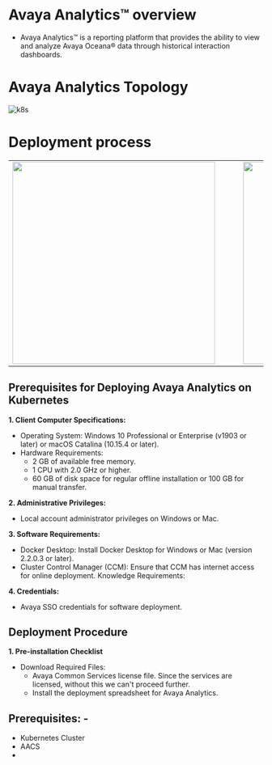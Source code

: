 # Avaya Analytics™ overview
- Avaya Analytics™ is a reporting platform that provides the ability to view and analyze Avaya 
Oceana® data through historical interaction dashboards.

# Avaya Analytics Topology
![k8s](https://github.com/ManuSureshh/Avaya-Analytics_K8s/assets/155379347/a17a3779-1cfd-47b0-ae10-5f473bfb3558)

# Deployment process
<table>
  <tr>
    <td>
      <img src="https://github.com/ManuSureshh/Avaya-Analytics_K8s/assets/155379347/3f28d42a-18ea-4e0a-a65d-0beadc02f30c" width="400" />
    </td>
    <td style="padding: 0 20px;"> <!-- Adds a gap between the images -->
    </td>
    <td>
      <img src="https://github.com/ManuSureshh/Avaya-Analytics_K8s/assets/155379347/7526193c-0e31-434e-8710-f6c059182e56" width="400" />
    </td>
  </tr>
</table>

## Prerequisites for Deploying Avaya Analytics on Kubernetes
**1. Client Computer Specifications:**
- Operating System: Windows 10 Professional or Enterprise (v1903 or later) or macOS Catalina (10.15.4 or later).
- Hardware Requirements:
  - 2 GB of available free memory.
  - 1 CPU with 2.0 GHz or higher.
  - 60 GB of disk space for regular offline installation or 100 GB for manual transfer.

**2. Administrative Privileges:**
- Local account administrator privileges on Windows or Mac.

**3. Software Requirements:**
- Docker Desktop: Install Docker Desktop for Windows or Mac (version 2.2.0.3 or later).
- Cluster Control Manager (CCM): Ensure that CCM has internet access for online deployment.
Knowledge Requirements:

**4. Credentials:**
- Avaya SSO credentials for software deployment.

##  Deployment Procedure
**1. Pre-installation Checklist**
- Download Required Files:
  - Avaya Common Services license file. Since the services are licensed, without this we can't proceed further.
  - Install the deployment spreadsheet for Avaya Analytics.




## Prerequisites: -
- Kubernetes Cluster
- AACS
- 
